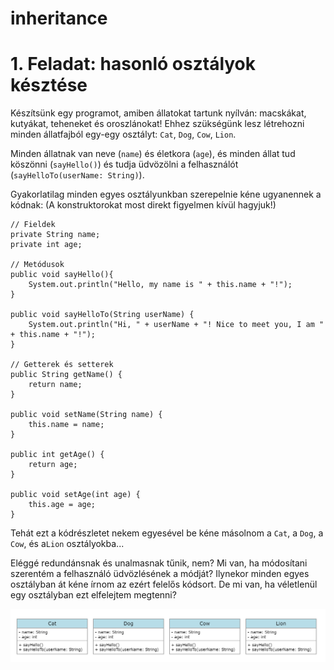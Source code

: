 # inheritance

# 1. Feladat: hasonló osztályok késztése
Készítsünk egy programot, amiben állatokat tartunk nyílván: 
macskákat, kutyákat, teheneket és oroszlánokat!
Ehhez szükségünk lesz létrehozni minden állatfajból egy-egy osztályt:
`Cat`, `Dog`, `Cow`, `Lion`. 

Minden állatnak van neve (`name`) és életkora (`age`), és minden állat
tud köszönni (`sayHello()`) és tudja üdvözölni a felhasználót (`sayHelloTo(userName: String)`).

Gyakorlatilag minden egyes osztályunkban szerepelnie kéne ugyanennek a kódnak:
(A konstruktorokat most direkt figyelmen kívül hagyjuk!)
```
// Fieldek
private String name;
private int age;

// Metódusok
public void sayHello(){
    System.out.println("Hello, my name is " + this.name + "!");
}

public void sayHelloTo(String userName) {
    System.out.println("Hi, " + userName + "! Nice to meet you, I am " + this.name + "!");
}

// Getterek és setterek
public String getName() {
    return name;
}

public void setName(String name) {
    this.name = name;
}

public int getAge() {
    return age;
}

public void setAge(int age) {
    this.age = age;
}
```
Tehát ezt a kódrészletet nekem egyesével be kéne másolnom 
a `Cat`, a `Dog`, a `Cow`, és a`Lion` osztályokba...

Eléggé redundánsnak és unalmasnak tűnik, nem? 
Mi van, ha módosítani szerentém a felhasználó üdvözlésének a módját? 
Ilynekor minden egyes osztályban át kéne írnom az ezért felelős kódsort. 
De mi van, ha véletlenül egy osztályban ezt elfelejtem megtenni?

![Cat Dog Cow Lion](/Cat%20Dog%20Cow%20Lion.PNG)